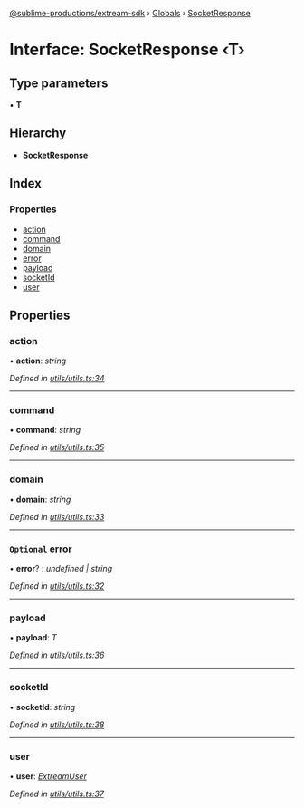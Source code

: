 [@sublime-productions/extream-sdk](../README.md) › [Globals](../globals.md) › [SocketResponse](socketresponse.md)

# Interface: SocketResponse ‹**T**›

## Type parameters

▪ **T**

## Hierarchy

* **SocketResponse**

## Index

### Properties

* [action](socketresponse.md#action)
* [command](socketresponse.md#command)
* [domain](socketresponse.md#domain)
* [error](socketresponse.md#optional-error)
* [payload](socketresponse.md#payload)
* [socketId](socketresponse.md#socketid)
* [user](socketresponse.md#user)

## Properties

###  action

• **action**: *string*

*Defined in [utils/utils.ts:34](https://github.com/Extream-SaaS/ex-sdk/blob/fa826ae/src/utils/utils.ts#L34)*

___

###  command

• **command**: *string*

*Defined in [utils/utils.ts:35](https://github.com/Extream-SaaS/ex-sdk/blob/fa826ae/src/utils/utils.ts#L35)*

___

###  domain

• **domain**: *string*

*Defined in [utils/utils.ts:33](https://github.com/Extream-SaaS/ex-sdk/blob/fa826ae/src/utils/utils.ts#L33)*

___

### `Optional` error

• **error**? : *undefined | string*

*Defined in [utils/utils.ts:32](https://github.com/Extream-SaaS/ex-sdk/blob/fa826ae/src/utils/utils.ts#L32)*

___

###  payload

• **payload**: *T*

*Defined in [utils/utils.ts:36](https://github.com/Extream-SaaS/ex-sdk/blob/fa826ae/src/utils/utils.ts#L36)*

___

###  socketId

• **socketId**: *string*

*Defined in [utils/utils.ts:38](https://github.com/Extream-SaaS/ex-sdk/blob/fa826ae/src/utils/utils.ts#L38)*

___

###  user

• **user**: *[ExtreamUser](extreamuser.md)*

*Defined in [utils/utils.ts:37](https://github.com/Extream-SaaS/ex-sdk/blob/fa826ae/src/utils/utils.ts#L37)*
